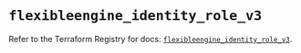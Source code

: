 # `flexibleengine_identity_role_v3`

Refer to the Terraform Registry for docs: [`flexibleengine_identity_role_v3`](https://registry.terraform.io/providers/flexibleenginecloud/flexibleengine/1.46.0/docs/resources/identity_role_v3).
